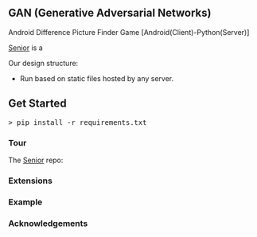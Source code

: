 ## GAN (Generative Adversarial Networks)
Android Difference Picture Finder Game [Android(Client)-Python(Server)]

<a href="https://github.com/HaloKim/senier">Senior</a> is a 

Our design structure:

* Run based on static files hosted by any server. 

## Get Started

<pre>
> pip install -r requirements.txt
</pre>


### Tour

The <a href="https://github.com/HaloKim/senier">Senior</a> repo:


### Extensions


### Example


### Acknowledgements


